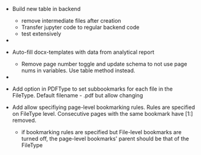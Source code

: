 - Build new table in backend

  - remove intermediate files after creation
  - Transfer jupyter code to regular backend code
  - test extensively
- 
- Auto-fill docx-templates with data from analytical report

  - Remove page number toggle and update schema to not use page nums in variables. Use table method instead.
- 
- Add option in PDFType to set subbookmarks for each file in the FileType. Default filename - .pdf but allow changing
- Add allow specifiying page-level bookmarking rules. Rules are specified on FileType level. Consecutive pages with the same bookmark have [1:] removed.

  - if bookmarking rules are specified but File-level bookmarks are turned off, the page-level bookmarks' parent should be that of the FileType
